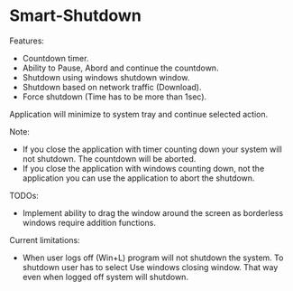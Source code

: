 # Smart-Shutdown

Features:
- Countdown timer.
- Ability to Pause, Abord and continue the countdown.
- Shutdown using windows shutdown window.
- Shutdown based on network traffic (Download).
- Force shutdown (Time has to be more than 1sec).

Application will minimize to system tray and continue selected action.

Note: 
- If you close the application with timer counting down your system will not shutdown. The countdown will be aborted.
- If you close the application with windows counting down, not the application you can use the application to abort the shutdown.
 
TODOs:
- Implement ability to drag the window around the screen as borderless windows require addition functions.

Current limitations:
- When user logs off (Win+L) program will not shutdown the system. To shutdown user has to select Use windows closing window. That way even when logged off system will shutdown.